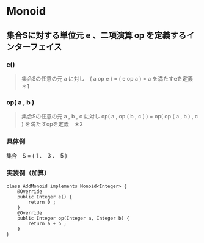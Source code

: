# Monoid
## 集合Sに対する単位元 e 、二項演算 op を定義するインターフェイス

### e()
> 集合Sの任意の元 a に対し　( a op e ) = ( e op a ) = a を満たすeを定義　＊1

### op( a , b )
> 集合Sの任意の元 a , b , c に対し op( a , op ( b , c ) ) = op( op ( a , b ) , c ) を満たすopを定義　＊2

### 具体例

集合　S = ( 1 、　3 、　5 )

### 実装例（加算）
```
class AddMonoid implements Monoid<Integer> {
    @Override
    public Integer e() {
        return 0 ;
    }
    @Override
    public Integer op(Integer a, Integer b) {
        return a + b ;
    }
}
```
